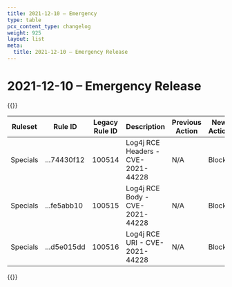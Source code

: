 ```yaml
---
title: 2021-12-10 – Emergency
type: table
pcx_content_type: changelog
weight: 925
layout: list
meta:
  title: 2021-12-10 – Emergency Release
---
```


# 2021-12-10 – Emergency Release

{{<table-wrap>}}

<table style="width: 100%">
  <thead>
    <tr>
      <th>Ruleset</th>
      <th>Rule ID</th>
      <th>Legacy Rule ID</th>
      <th>Description</th>
      <th>Previous Action</th>
      <th>New Action</th>
    </tr>
  </thead>
  <tbody>
    <tr>
      <td>Specials</td>
      <td>...74430f12</td>
      <td>100514</td>
      <td>Log4j RCE Headers - CVE-2021-44228</td>
      <td>N/A</td>
      <td>Block</td>
    </tr>
    <tr>
      <td>Specials</td>
      <td>...fe5abb10</td>
      <td>100515</td>
      <td>Log4j RCE Body - CVE-2021-44228</td>
      <td>N/A</td>
      <td>Block</td>
    </tr>
    <tr>
      <td>Specials</td>
      <td>...d5e015dd</td>
      <td>100516</td>
      <td>Log4j RCE URI - CVE-2021-44228</td>
      <td>N/A</td>
      <td>Block</td>
    </tr>
  </tbody>
</table>
{{</table-wrap>}}
